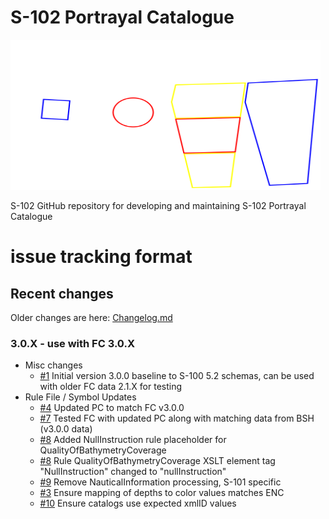 # S-102 Portrayal Catalogue
<img src=./Images/figure-s102-pc-logo-white.svg alt="signal flags spelling S102" width=496 height=240>

S-102 GitHub repository for developing and maintaining S-102 Portrayal Catalogue

# issue tracking format
[i1]: https://github.com/iho-ohi/S-102-Portrayal-Catalogue/issues/1
[i3]: https://github.com/iho-ohi/S-102-Portrayal-Catalogue/issues/3
[i4]: https://github.com/iho-ohi/S-102-Portrayal-Catalogue/issues/4
[i7]: https://github.com/iho-ohi/S-102-Portrayal-Catalogue/issues/7
[i8]: https://github.com/iho-ohi/S-102-Portrayal-Catalogue/issues/8
[i9]: https://github.com/iho-ohi/S-102-Portrayal-Catalogue/issues/9
[i10]: https://github.com/iho-ohi/S-102-Portrayal-Catalogue/issues/10
## Recent changes
Older changes are here: [Changelog.md](Changelog.md)

### 3.0.X - use with FC 3.0.X
* Misc changes
	* [#1][i1] Initial version 3.0.0 baseline to S-100 5.2 schemas, can be used with older FC data 2.1.X for testing
* Rule File / Symbol Updates
	* [#4][i4] Updated PC to match FC v3.0.0
	* [#7][i7] Tested FC with updated PC along with matching data from BSH (v3.0.0 data)
	* [#8][i8] Added NullInstruction rule placeholder for QualityOfBathymetryCoverage
	* [#8][i8] Rule QualityOfBathymetryCoverage XSLT element tag "NullInstruction" changed to "nullInstruction"
	* [#9][i9] Remove NauticalInformation processing, S-101 specific
 	* [#3][i3] Ensure mapping of depths to color values matches ENC
  	* [#10][i10] Ensure catalogs use expected xmlID values
